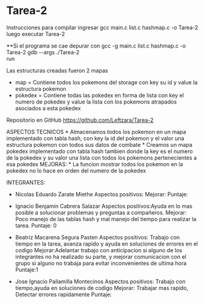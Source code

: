 # Tarea-2

Instrucciones para compilar
ingresar   gcc main.c list.c hashmap.c -o Tarea-2 luego executar Tarea-2

**Si el programa se cae depurar con   gcc -g  main.c list.c hashmap.c -o Tarea-2
                                    gdb --args ./Tarea-2    
                                    run

Las estructuras creadas fueron 2 mapas 
- map = Contiene todos los pokemons del storage con key su id y value la estructura pokemon
- pokedex = Contiene todas las pokedex en forma de lista con key el numero de pokedex y value la lista con los pokemons atrapados asociados a esta pokedex

Repositorio en GitHub https://github.com/Leftzara/Tarea-2

ASPECTOS TECNICOS
    * Almacenamos todos los pokemon en un mapa implementado con tabla hash, con key la id del pokemon y el valor una estructura pokemon con todos sus datos de combate
    * Creamos un mapa pokedex implementado con tabla hash tambien donde la key es el numero de la pokedex y su valor una lista con todos los pokemons pertenecientes a esa pokedex
MEJORAS:
    * La funcion mostrar todos los pokemon en la pokedex no lo hace en orden del numero de la pokedex

INTEGRANTES:
* Nicolas Eduardo Zarate Miethe
    Aspectos positivos:
    Mejorar:
    Puntaje:

* Ignacio Benjamin Cabrera Salazar
    Aspectos positivos:Ayuda en lo mas posible a solucionar problemas y preguntas a compañeros.
    Mejorar: Poco manejo de las tablas hash y mal manejo del tiempo para realizar la tarea.
    Puntaje: 0

* Beatriz Macarena Segura Pasten
    Aspectos positivos: Trabajo con tiempo en la tarea, avanza rapido y ayuda en soluciones de errores en el codigo
    Mejorar:Adelantar trabajo con anticipacion si alguno de los integrantes no ha realizado su parte, y mejorar comunicacion con el grupo si alguno no trabaja para evitar inconvenientes de ultima hora
    Puntaje:1

* Jose Ignacio Pailamilla Montecinos
    Aspectos positivos: Trabajo con tiempo,ayuda en soluciones de codigo
    Mejorar: Trabajar mas rapido, Detectar errores rapidamente
    Puntaje:
 